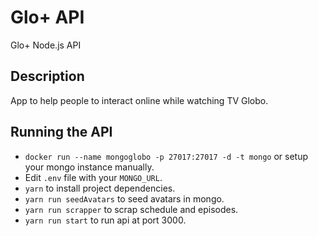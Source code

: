 # Glo+ API
Glo+ Node.js API

## Description
App to help people to interact online while watching TV Globo.

## Running the API

* `docker run --name mongoglobo -p 27017:27017 -d -t mongo` or setup your mongo instance manually.
* Edit `.env` file with your `MONGO_URL`.
* `yarn` to install project dependencies.
* `yarn run seedAvatars` to seed avatars in mongo.
* `yarn run scrapper` to scrap schedule and episodes.
* `yarn run start` to run api at port 3000.
